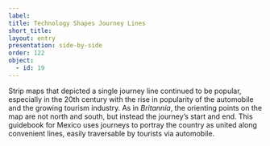 ```yaml
---
label: 
title: Technology Shapes Journey Lines
short_title: 
layout: entry
presentation: side-by-side
order: 122
object:
  - id: 19
---
```

Strip maps that depicted a single journey line continued to be popular, especially in the 20th century with the rise in popularity of the automobile and the growing tourism industry. As in *Britannia*, the orienting points on the map are not north and south, but instead the journey’s start and end. This guidebook for Mexico uses journeys to portray the country as united along convenient lines, easily traversable by tourists via automobile. 